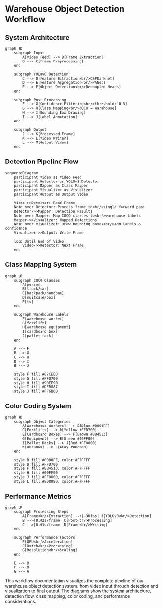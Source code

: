 # Warehouse Object Detection Workflow

## System Architecture

```mermaid
graph TD
    subgraph Input
        A[Video Feed] --> B[Frame Extraction]
        B --> C[Frame Preprocessing]
    end

    subgraph YOLOv8 Detection
        C --> D[Feature Extraction<br/>CSPDarknet]
        D --> E[Feature Aggregation<br/>PANet]
        E --> F[Object Detection<br/>Decoupled Heads]
    end

    subgraph Post Processing
        F --> G[Confidence Filtering<br/>threshold: 0.3]
        G --> H[Class Mapping<br/>COCO → Warehouse]
        H --> I[Bounding Box Drawing]
        I --> J[Label Annotation]
    end

    subgraph Output
        J --> K[Processed Frame]
        K --> L[Video Writer]
        L --> M[Output Video]
    end
```

## Detection Pipeline Flow

```mermaid
sequenceDiagram
    participant Video as Video Feed
    participant Detector as YOLOv8 Detector
    participant Mapper as Class Mapper
    participant Visualizer as Visualizer
    participant Output as Output Video

    Video->>Detector: Read Frame
    Note over Detector: Process frame in<br/>single forward pass
    Detector->>Mapper: Detection Results
    Note over Mapper: Map COCO classes to<br/>warehouse labels
    Mapper->>Visualizer: Mapped Detections
    Note over Visualizer: Draw bounding boxes<br/>Add labels & confidence
    Visualizer->>Output: Write Frame
    
    loop Until End of Video
        Video->>Detector: Next Frame
    end
```

## Class Mapping System

```mermaid
graph LR
    subgraph COCO Classes
        A[person]
        B[truck/car]
        C[backpack/handbag]
        D[suitcase/box]
        E[tv]
    end

    subgraph Warehouse Labels
        F[warehouse worker]
        G[forklift]
        H[warehouse equipment]
        I[cardboard box]
        J[pallet rack]
    end

    A --> F
    B --> G
    C --> H
    D --> I
    E --> J

    style F fill:#87CEEB
    style G fill:#FFD700
    style H fill:#90EE90
    style I fill:#DEB887
    style J fill:#FF6B6B
```

## Color Coding System

```mermaid
graph TD
    subgraph Object Categories
        A[Warehouse Workers] --> B[Blue #0000FF]
        C[Forklifts] --> D[Yellow #FFD700]
        E[Cardboard Boxes] --> F[Brown #8B4513]
        G[Equipment] --> H[Green #00FF00]
        I[Pallet Racks] --> J[Red #FF0000]
        K[Unknown] --> L[Gray #808080]
    end

    style B fill:#0000FF, color:#FFFFFF
    style D fill:#FFD700
    style F fill:#8B4513, color:#FFFFFF
    style H fill:#00FF00
    style J fill:#FF0000, color:#FFFFFF
    style L fill:#808080, color:#FFFFFF
```

## Performance Metrics

```mermaid
graph LR
    subgraph Processing Steps
        A[Frame<br/>Extraction] -->|~30fps| B[YOLOv8<br/>Detection]
        B -->|0.02s/frame| C[Post<br/>Processing]
        C -->|0.01s/frame| D[Frame<br/>Writing]
    end

    subgraph Performance Factors
        E[GPU<br/>Acceleration]
        F[Batch<br/>Processing]
        G[Resolution<br/>Scaling]
    end

    E --> B
    F --> B
    G --> A
```

This workflow documentation visualizes the complete pipeline of our warehouse object detection system, from video input through detection and visualization to final output. The diagrams show the system architecture, detection flow, class mapping, color coding, and performance considerations.
